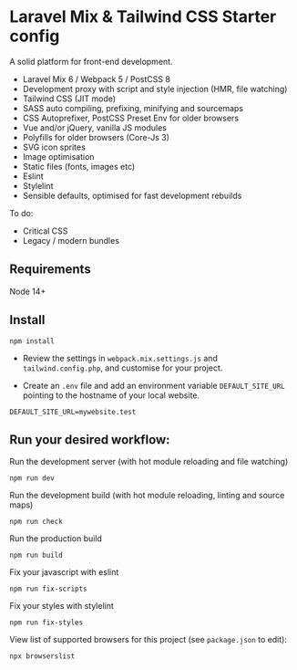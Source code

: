 # Laravel Mix & Tailwind CSS Starter config

A solid platform for front-end development.

* Laravel Mix 6 / Webpack 5 / PostCSS 8
* Development proxy with script and style injection (HMR, file watching)  
* Tailwind CSS (JIT mode)
* SASS auto compiling, prefixing, minifying and sourcemaps
* CSS Autoprefixer, PostCSS Preset Env for older browsers
* Vue and/or jQuery, vanilla JS modules
* Polyfills for older browsers (Core-Js 3)  
* SVG icon sprites  
* Image optimisation
* Static files (fonts, images etc)
* Eslint
* Stylelint
* Sensible defaults, optimised for fast development rebuilds

To do:
* Critical CSS
* Legacy / modern bundles

## Requirements

Node 14+

## Install

	npm install

* Review the settings in `webpack.mix.settings.js` and `tailwind.config.php`, and customise for your project.

* Create an `.env`  file and add an environment variable `DEFAULT_SITE_URL` pointing to the hostname of your local website.

```dotenv
DEFAULT_SITE_URL=mywebsite.test
```

## Run your desired workflow:

Run the development server (with hot module reloading and file watching)

    npm run dev

Run the development build (with hot module reloading, linting and source maps)

    npm run check

Run the production build

    npm run build

Fix your javascript with eslint

    npm run fix-scripts

Fix your styles with stylelint

    npm run fix-styles   

View list of supported browsers for this project (see `package.json` to edit):

    npx browserslist

    
